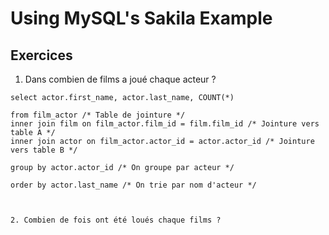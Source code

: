 # Using MySQL's Sakila Example
## Exercices
1. Dans combien de films a joué chaque acteur ?

```
select actor.first_name, actor.last_name, COUNT(*)

from film_actor /* Table de jointure */
inner join film on film_actor.film_id = film.film_id /* Jointure vers table A */
inner join actor on film_actor.actor_id = actor.actor_id /* Jointure vers table B */

group by actor.actor_id /* On groupe par acteur */

order by actor.last_name /* On trie par nom d'acteur */
```
```


2. Combien de fois ont été loués chaque films ?

```

```
